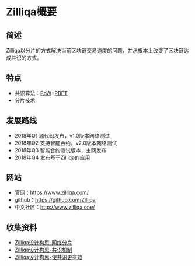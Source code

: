 # Zilliqa概要

## 简述

Zilliqa以分片的方式解决当前区块链交易速度的问题，并从根本上改变了区块链达成共识的方式。

## 特点

- 共识算法：[PoW](../../核心技术/共识算法/共识算法-POW.md)+[PBFT](../../核心技术/共识算法/共识算法-PBFT.md)
- 分片技术

## 发展路线

- 2018年Q1 源代码发布，v1.0版本网络测试
- 2018年Q2 支持智能合约，v2.0版本网络测试
- 2018年Q3 智能合约测试版本，主网发布
- 2018年Q4 发布基于Zilliqa的应用

## 网站

- 官网：<https://www.zilliqa.com/>
- github：<https://github.com/Zilliqa>
- 中文社区：<http://www.zilliqa.one/>

## 收集资料

- [Zilliqa设计构思-网络分片](Zilliqa设计构思-网络分片.md)
- [Zilliqa设计构思-共识机制](Zilliqa设计构思-共识机制.md)
- [Zilliqa设计构思-使共识更有效](Zilliqa设计构思-使共识更有效.md)